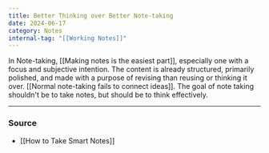 ```yaml
---
title: Better Thinking over Better Note-taking
date: 2024-06-17
category: Notes
internal-tag: "[[Working Notes]]"
---
```


In Note-taking, [[Making notes is the easiest part]], especially one with a focus and subjective intention. The content is already structured, primarily polished, and made with a purpose of revising than reusing or thinking it over. [[Normal note-taking fails to connect ideas]]. The goal of note taking shouldn't be to take notes, but should be to think effectively.

---
### Source
- [[How to Take Smart Notes]]
